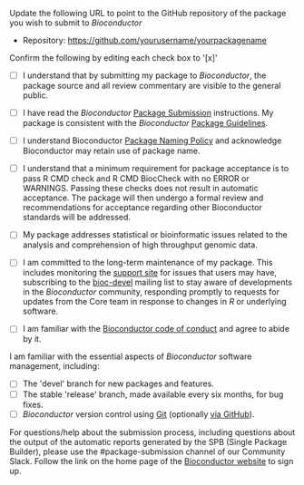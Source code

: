 Update the following URL to point to the GitHub repository of
the package you wish to submit to _Bioconductor_

- Repository: https://github.com/yourusername/yourpackagename

Confirm the following by editing each check box to '[x]'

- [ ] I understand that by submitting my package to _Bioconductor_,
  the package source and all review commentary are visible to the
  general public.

- [ ] I have read the _Bioconductor_ [Package Submission][2]
  instructions. My package is consistent with the _Bioconductor_
  [Package Guidelines][1].

- [ ] I understand Bioconductor [Package Naming Policy][9] and acknowledge
  Bioconductor may retain use of package name.

- [ ] I understand that a minimum requirement for package acceptance 
  is to pass R CMD check and R CMD BiocCheck with no ERROR or WARNINGS. 
  Passing these checks does not result in automatic acceptance. The 
  package will then undergo a formal review and recommendations for 
  acceptance regarding other Bioconductor standards will be addressed.

- [ ] My package addresses statistical or bioinformatic issues related
  to the analysis and comprehension of high throughput genomic data.

- [ ] I am committed to the long-term maintenance of my package. This
  includes monitoring the [support site][3] for issues that users may
  have, subscribing to the [bioc-devel][4] mailing list to stay aware
  of developments in the _Bioconductor_ community, responding promptly
  to requests for updates from the Core team in response to changes in
  _R_ or underlying software.
  
- [ ] I am familiar with the [Bioconductor code of conduct][7] and 
  agree to abide by it.

I am familiar with the essential aspects of _Bioconductor_ software
management, including:

- [ ] The 'devel' branch for new packages and features.
- [ ] The stable 'release' branch, made available every six
      months, for bug fixes.
- [ ] _Bioconductor_ version control using [Git][5]
  (optionally [via GitHub][6]).

For questions/help about the submission process, including questions about
the output of the automatic reports generated by the SPB (Single Package
Builder), please use the #package-submission channel of our Community Slack.
Follow the link on the home page of the [Bioconductor website][8] to sign up.

[1]: https://contributions.bioconductor.org/
[2]: https://bioconductor.org/developers/package-submission/
[3]: https://support.bioconductor.org
[4]: https://stat.ethz.ch/mailman/listinfo/bioc-devel
[5]: http://bioconductor.org/developers/how-to/git/
[6]: http://bioconductor.org/developers/how-to/git/sync-existing-repositories/
[7]: https://bioconductor.org/about/code-of-conduct/
[8]: https://bioconductor.org/
[9]: https://bioconductor.org/developers/package-submission/#naming